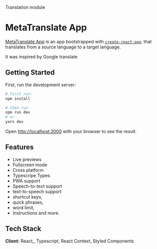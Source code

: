 
Translation module
# MetaTranslate App 

[MetaTranslate App](https://react-translator-kappa.vercel.app/) 
is an app bootstrapped with [`create-react-app`](https://github.com/facebook/create-react-app). 
that translates from a source language 
to a target language.

It was inspired by Google translate


## Getting Started

First, run the development server:

```bash
# first run: 
npm install

# then run
npm run dev
# or
yarn dev
```

Open [http://localhost:3000](http://localhost:3000) with your browser to see the result.


## Features

- Live previews
- Fullscreen mode
- Cross platform
- Typescripe Types
- PWA support
- Speech-to-text support
- text-to-speech support
- shortcut keys,
- quick phrases,
- word limit,
- Instructions and more.

## Tech Stack

**Client:** React,, Typescript, React Context, Styled Components


